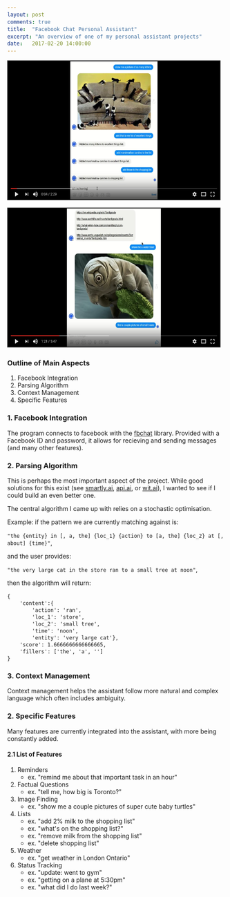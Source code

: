 ```yaml
---
layout: post
comments: true
title:  "Facebook Chat Personal Assistant"
excerpt: "An overview of one of my personal assistant projects"
date:   2017-02-20 14:00:00
---
```


<a href="https://youtu.be/KBm4l_H2w2Q" target="_blank"><img src="https://raw.githubusercontent.com/tannerbohn/tannerbohn.github.io/master/assets/TABAISEC_youtube_2.png" alt="github" width="490" height="320" border="2" /></a>

<a href="https://youtu.be/FaXwIe6RNyg" target="_blank"><img src="https://raw.githubusercontent.com/tannerbohn/tannerbohn.github.io/master/assets/TABAISEC_youtube_1.png" alt="github" width="490" height="320" border="2" /></a>



### Outline of Main Aspects

1. Facebook Integration
2. Parsing Algorithm
3. Context Management
4. Specific Features

### 1. Facebook Integration

The program connects to facebook with the [fbchat](https://github.com/carpedm20/fbchat) library. Provided with a Facebook ID and password, it allows for recieving and sending messages (and many other features).

### 2. Parsing Algorithm

This is perhaps the most important aspect of the project. While good solutions for this exist (see [smartly.ai](https://smartly.ai), [api.ai](https://api.ai), or [wit.ai](https://wit.ai)), I wanted to see if I could build an even better one.

The central algorithm I came up with relies on a stochastic optimisation.

Example: if the pattern we are currently matching against is:

`"the {entity} in [, a, the] {loc_1} {action} to [a, the] {loc_2} at [, about] {time}"`,

and the user provides:

`"the very large cat in the store ran to a small tree at noon"`,

then the algorithm will return:

```
{
    'content':{
        'action': 'ran',
        'loc_1': 'store',
        'loc_2': 'small tree',
        'time': 'noon',
        'entity': 'very large cat'},
    'score': 1.6666666666666665,
    'fillers': ['the', 'a', '']
}
```

### 3. Context Management

Context management helps the assistant follow more natural and complex language which often includes ambiguity.


### 2. Specific Features

Many features are currently integrated into the assistant, with more being constantly added.

#### 2.1 List of Features

1. Reminders
    * ex. "remind me about that important task in an hour"
2. Factual Questions
    * ex. "tell me, how big is Toronto?"
3. Image Finding
    * ex. "show me a couple pictures of super cute baby turtles"
4. Lists
    * ex. "add 2% milk to the shopping list"
    * ex. "what's on the shopping list?"
    * ex. "remove milk from the shopping list"
    * ex. "delete shopping list"
5. Weather
    * ex. "get weather in London Ontario"
6. Status Tracking
    * ex. "update: went to gym"
    * ex. "getting on a plane at 5:30pm"
    * ex. "what did I do last week?"
